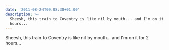 ```yaml
---
date: '2011-08-24T09:08:38+01:00'
description: >-
  Sheesh, this train to Coventry is like nil by mouth... and I'm on it for 2
  hours...
---
```

Sheesh, this train to Coventry is like nil by mouth... and I'm on it for 2 hours...

